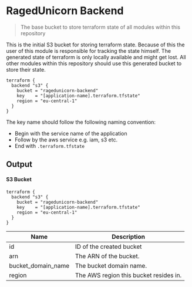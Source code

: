 # RagedUnicorn Backend

> The base bucket to store terraform state of all modules within this repository

This is the initial S3 bucket for storing terraform state. Because of this the user of this module is responsible for tracking the state himself. The generated state of terraform is only locally available and might get lost. All other modules within this repository should use this generated bucket to store their state.

```
terraform {
  backend "s3" {
    bucket = "ragedunicorn-backend"
    key    = "[application-name].terraform.tfstate"
    region = "eu-central-1"
  }
}
```

The key name should follow the following naming convention:

* Begin with the service name of the application
* Follow by the aws service e.g. iam, s3 etc.
* End with `.terraform.tfstate`

## Output

#### S3 Bucket

```
terraform {
  backend "s3" {
    bucket = "ragedunicorn-backend"
    key    = "[application-name].terraform.tfstate"
    region = "eu-central-1"
  }
}
```

| Name               | Description                            |
|--------------------|----------------------------------------|
| id                 | ID of the created bucket               |
| arn                | The ARN of the bucket.                 |
| bucket_domain_name | The bucket domain name.                |
| region             | The AWS region this bucket resides in. |
